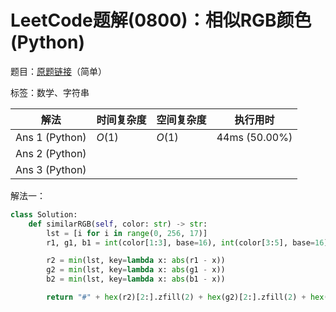 # LeetCode题解(0800)：相似RGB颜色(Python)

题目：[原题链接](https://leetcode-cn.com/problems/similar-rgb-color/)（简单）

标签：数学、字符串

| 解法           | 时间复杂度 | 空间复杂度 | 执行用时      |
| -------------- | ---------- | ---------- | ------------- |
| Ans 1 (Python) | $O(1)$     | $O(1)$     | 44ms (50.00%) |
| Ans 2 (Python) |            |            |               |
| Ans 3 (Python) |            |            |               |

解法一：

```python
class Solution:
    def similarRGB(self, color: str) -> str:
        lst = [i for i in range(0, 256, 17)]
        r1, g1, b1 = int(color[1:3], base=16), int(color[3:5], base=16), int(color[5:7], base=16)

        r2 = min(lst, key=lambda x: abs(r1 - x))
        g2 = min(lst, key=lambda x: abs(g1 - x))
        b2 = min(lst, key=lambda x: abs(b1 - x))

        return "#" + hex(r2)[2:].zfill(2) + hex(g2)[2:].zfill(2) + hex(b2)[2:].zfill(2)
```